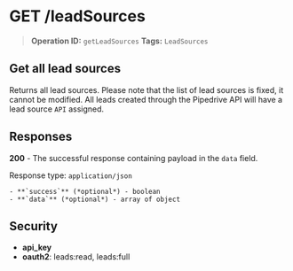 # GET /leadSources

> **Operation ID:** `getLeadSources`
> **Tags:** `LeadSources`

## Get all lead sources

Returns all lead sources. Please note that the list of lead sources is fixed, it cannot be modified. All leads created through the Pipedrive API will have a lead source `API` assigned.


## Responses

**200** - The successful response containing payload in the `data` field.

Response type: `application/json`

```
- **`success`** (*optional*) - boolean
- **`data`** (*optional*) - array of object
```


## Security

- **api_key**
- **oauth2**: leads:read, leads:full